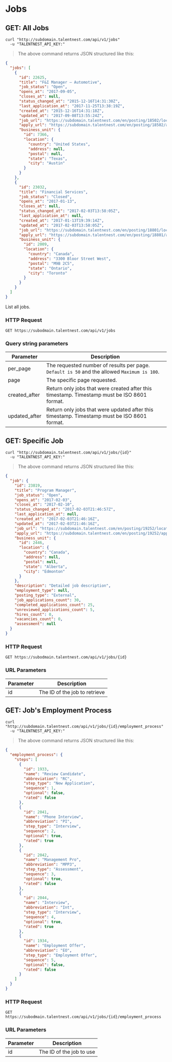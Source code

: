 # Jobs

## GET: All Jobs

```shell
curl "http://subdomain.talentnest.com/api/v1/jobs"
  -u "TALENTNEST_API_KEY:"
```

> The above command returns JSON structured like this:

```json
{
  "jobs": [
    {
      "id": 22625,
      "title": "F&I Manager – Automotive",
      "job_status": "Open",
      "opens_at": "2017-09-05",
      "closes_at": null,
      "status_changed_at": "2015-12-16T14:31:30Z",
      "last_application_at": "2017-11-25T13:38:19Z",
      "created_at": "2015-12-16T14:31:18Z",
      "updated_at": "2017-09-08T13:55:24Z",
      "job_url": "https://subdomain.talentnest.com/en/posting/18502/location/22625",
      "apply_url": "https://subdomain.talentnest.com/en/posting/18502/apply/22625",
      "business_unit": {
        "id": 7366,
        "location": {
          "country": "United States",
          "address": null,
          "postal": null,
          "state": "Texas",
          "city": "Austin"
        }
      }
    },
    {
      "id": 23032,
      "title": "Financial Services",
      "job_status": "Closed",
      "opens_at": "2017-01-13",
      "closes_at": null,
      "status_changed_at": "2017-02-03T13:58:05Z",
      "last_application_at": null,
      "created_at": "2017-01-13T19:39:14Z",
      "updated_at": "2017-02-03T13:58:05Z",
      "job_url": "https://subdomain.talentnest.com/en/posting/18801/location/23032",
      "apply_url": "https://subdomain.talentnest.com/en/posting/18801/apply/23032",
      "business_unit": {
        "id": 2009,
        "location": {
          "country": "Canada",
          "address": "3300 Bloor Street West",
          "postal": "M9B 2C5",
          "state": "Ontario",
          "city": "Toronto"
        }
      }
    }
  ]
}
```

List all jobs.

### HTTP Request

`GET https://subodmain.talentnest.com/api/v1/jobs`

### Query string parameters

Parameter | Description
--------- | -----------
per_page | The requested number of results per page. `Default is 50` and the allowed `Maximum is 100`.
page | The specific page requested.
created_after | Return only jobs that were created after this timestamp. Timestamp must be ISO 8601 format.
updated_after | Return only jobs that were updated after this timestamp. Timestamp must be ISO 8601 format.

## GET: Specific Job

```shell
curl "http://subdomain.talentnest.com/api/v1/jobs/{id}"
  -u "TALENTNEST_API_KEY:"
```

> The above command returns JSON structured like this:

```json
{
  "job": {
    "id": 23819,
    "title": "Program Manager",
    "job_status": "Open",
    "opens_at": "2017-02-03",
    "closes_at": "2017-02-10",
    "status_changed_at": "2017-02-03T21:46:57Z",
    "last_application_at": null,
    "created_at": "2017-02-03T21:46:16Z",
    "updated_at": "2017-02-03T21:46:16Z",
    "job_url": "https://subdomain.talentnest.com/en/posting/19252/location/23819",
    "apply_url": "https://subdomain.talentnest.com/en/posting/19252/apply/23819",
    "business_unit": {
      "id": 2446,
      "location": {
        "country": "Canada",
        "address": null,
        "postal": null,
        "state": "Alberta",
        "city": "Edmonton"
      }
    },
    "description": "Detailed job description",
    "employment_type": null,
    "posting_type": "External",
    "job_applications_count": 30,
    "completed_applications_count": 25,
    "unreviewed_applications_count": 5,
    "hires_count": 0,
    "vacancies_count": 0,
    "assessment": null
  }
}
```

### HTTP Request

`GET https://subodmain.talentnest.com/api/v1/jobs/{id}`

### URL Parameters

Parameter | Description
--------- | -----------
id | The ID of the job to retrieve

## GET: Job's Employment Process

```shell
curl "http://subdomain.talentnest.com/api/v1/jobs/{id}/employment_process"
  -u "TALENTNEST_API_KEY:"
```

> The above command returns JSON structured like this:

```json
{
  "employment_process": {
    "steps": [
      {
        "id": 1933,
        "name": "Review Candidate",
        "abbreviation": "RC",
        "step_type": "New Application",
        "sequence": 1,
        "optional": false,
        "rated": false
      },
      {
        "id": 2041,
        "name": "Phone Interview",
        "abbreviation": "PI",
        "step_type": "Interview",
        "sequence": 2,
        "optional": true,
        "rated": true
      },
      {
        "id": 2042,
        "name": "Management Pro",
        "abbreviation": "MPP3",
        "step_type": "Assessment",
        "sequence": 3,
        "optional": true,
        "rated": false
      },
      {
        "id": 2044,
        "name": "Interview",
        "abbreviation": "Int",
        "step_type": "Interview",
        "sequence": 4,
        "optional": true,
        "rated": true
      },
      {
        "id": 1934,
        "name": "Employment Offer",
        "abbreviation": "EO",
        "step_type": "Employment Offer",
        "sequence": 5,
        "optional": false,
        "rated": false
      }
    ]
  }
}
```

### HTTP Request

`GET https://subodmain.talentnest.com/api/v1/jobs/{id}/employment_process`

### URL Parameters

Parameter | Description
--------- | -----------
id | The ID of the job to use
